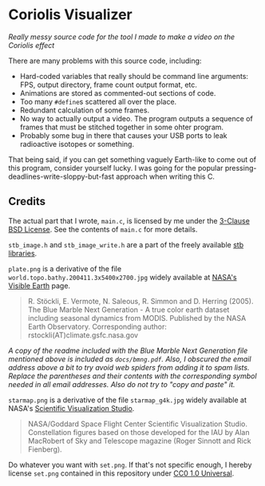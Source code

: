 # Coriolis Visualizer
*Really messy source code for the tool I made to make a video on the Coriolis effect*

There are many problems with this source code, including:
* Hard-coded variables that really should be command line arguments: FPS, output directory, frame count output format, etc.
* Animations are stored as commented-out sections of code.
* Too many `#define`s scattered all over the place.
* Redundant calculation of some frames.
* No way to actually output a video. The program outputs  a sequence of frames that must be stitched together in some ohter program.
* Probably some bug in there that causes your USB ports to leak radioactive isotopes or something.

That being said, if you can get something vaguely Earth-like to come out of this program, consider yourself lucky. I was going for the popular pressing-deadlines-write-sloppy-but-fast approach when writing this C.

## Credits

The actual part that I wrote, `main.c`, is licensed by me under the [3-Clause BSD License](https://opensource.org/licenses/BSD-3-Clause). See the contents of `main.c` for more details.

`stb_image.h` and `stb_image_write.h` are a part of the freely available [stb libraries](https://github.com/nothings/stb).

`plate.png` is a derivative of the file `world.topo.bathy.200411.3x5400x2700.jpg` widely available at [NASA's Visible Earth](https://visibleearth.nasa.gov/view.php?id=73884) page.
> R. Stöckli, E. Vermote, N. Saleous, R. Simmon and D. Herring (2005).
> The Blue Marble Next Generation - A true color earth dataset including seasonal dynamics from MODIS.
> Published by the NASA Earth Observatory.
> Corresponding author: rѕtοсklі(AT)climate.gsfc.nasa.gov

*A copy of the readme included with the Blue Marble Next Generation file mentioned above is included as `docs/bmng.pdf`. Also, I obscured the email address above a bit to try avoid web spiders from adding it to spam lists. Replace the parentheses and their contents with the corresponding symbol needed in all email addresses. Also do not try to "copy and paste" it.*

`starmap.png` is a derivative of the file `starmap_g4k.jpg` widely available at NASA's [Scientific Visualization Studio](https://svs.gsfc.nasa.gov/3895).
> NASA/Goddard Space Flight Center Scientific Visualization Studio.
> Constellation figures based on those developed for the IAU by Alan MacRobert of Sky and Telescope magazine (Roger Sinnott and Rick Fienberg). 

Do whatever you want with `set.png`. If that's not specific enough, I hereby license `set.png` contained in this repository under [CC0 1.0 Universal](https://creativecommons.org/publicdomain/zero/1.0/).
